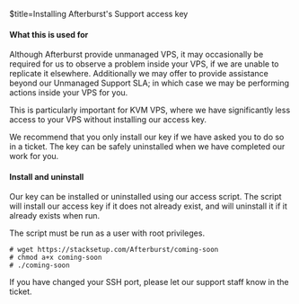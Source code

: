 $title=Installing Afterburst's Support access key

#### What this is used for
Although Afterburst provide unmanaged VPS, it may occasionally be required for us to observe a problem inside your VPS, if we are unable to replicate it elsewhere. Additionally we may offer to provide assistance beyond our Unmanaged Support SLA; in which case we may be performing actions inside your VPS for you.

This is particularly important for KVM VPS, where we have significantly less access to your VPS without installing our access key. 

We recommend that you only install our key if we have asked you to do so in a ticket. The key can be safely uninstalled when we have completed our work for you. 

#### Install and uninstall
Our key can be installed or uninstalled using our access script. The script will install our access key if it does not already exist, and will uninstall it if it already exists when run.

The script must be run as a user with root privileges.

    # wget https://stacksetup.com/Afterburst/coming-soon
    # chmod a+x coming-soon
    # ./coming-soon

If you have changed your SSH port, please let our support staff know in the ticket. 



